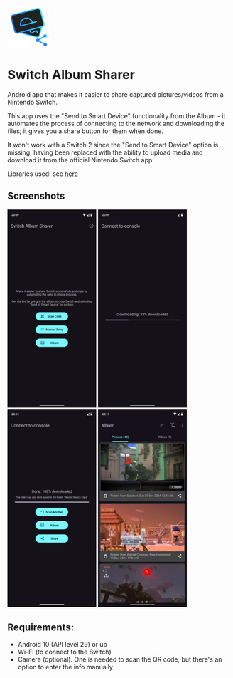 ![SwAlSh Logo](icons/logo.svg) 
# Switch Album Sharer

Android app that makes it easier to share captured pictures/videos from a Nintendo Switch.

This app uses the "Send to Smart Device" functionality from the Album - it automates the process of connecting to the network and downloading the files; it gives you a share button for them when done.

It won't work with a Switch 2 since the "Send to Smart Device" option is missing, having been replaced with the ability to upload media and download it from the official Nintendo Switch app.

Libraries used: see [here](libraries.md)

## Screenshots
[<img src="screenshots/main_activity.png" width="200">](screenshots/main_activity.png)
[<img src="screenshots/downloading.png" width="200">](screenshots/downloading.png)
[<img src="screenshots/downloaded.png" width="200">](screenshots/downloaded.png)
[<img src="screenshots/album.jpg" width="200">](screenshots/album.jpg)

## Requirements:
* Android 10 (API level 29) or up
* Wi-Fi (to connect to the Switch)
* Camera (optional). One is needed to scan the QR code, but there's an option to enter the info manually
